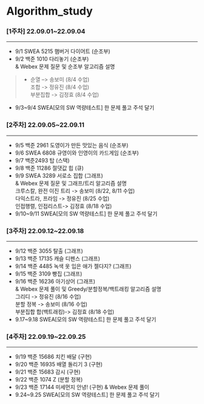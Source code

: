 # Algorithm_study

### [1주차] 22.09.01~22.09.04
***
* 9/1 SWEA 5215 햄버거 다이어트 (순조부)   
* 9/2 백준 1010 다리놓기 (순조부)   
    & Webex 문제 질문 및 순조부 알고리즘 설명   
> - 순열 –> 송보미 (8/4 수업)   
조합 -> 정유진 (8/4 수업)   
부분집합 -> 김정효 (8/4 수업)   
* 9/3~9/4 SWEA[모의 SW 역량테스트] 한 문제 풀고 주석 달기   

### [2주차] 22.09.05~22.09.11
***
* 9/5 백준 2961 도영이가 만든 맛있는 음식 (순조부)
* 9/6 SWEA 6808 규영이와 인영이의 카드게임 (순조부) 
* 9/7 백준2493 탑 (스택)
* 9/8 백준 11286 절댓값 힙 (큐)
* 9/9 SWEA 3289 서로소 집합 (그래프)   
  & Webex 문제 질문 및 그래프/트리 알고리즘 설명   
  크루스칼, 완전 이진 트리 -> 송보미 (8/22, 8/11 수업)   
  다익스트라, 프라임 -> 정유진 (8/25 수업)   
  인접행렬, 인접리스트-> 김정효 (8/18 수업)   
* 9/10~9/11 SWEA[모의 SW 역량테스트] 한 문제 풀고 주석 달기

### [3주차] 22.09.12~22.09.18
***
* 9/12 백준 3055 탈출 (그래프)
* 9/13 백준 17135 캐슬 디펜스 (그래프)
* 9/14 백준 4485 녹색 옷 입은 애가 젤다지? (그래프)
* 9/15 백준 3109 빵집 (그래프)
* 9/16 백준 16236 아기상어 (그래프)   
& Webex 문제 풀이 및 Greedy/분할정복/백트래킹 알고리즘 설명   
그리디 -> 정유진 (8/16 수업)   
분할 정복 -> 송보미 (8/16 수업)   
부분집합 합(백트래킹)-> 김정효 (8/18 수업)
* 9.17~9.18 SWEA[모의 SW 역량테스트] 한 문제 풀고 주석 달기

### [4주차] 22.09.19~22.09.25
***
* 9/19 백준 15686 치킨 배달 (구현)
* 9/20 백준 16935 배열 돌리기 3 (구현)
* 9/21 백준 15683 감시 (구현)
* 9/22 백준 1074 Z (분할 정복)
* 9/23 백준 17144 미세먼지 안녕! (구현)
& Webex 문제 풀이
* 9.24~9.25 SWEA[모의 SW 역량테스트] 한 문제 풀고 주석 달기
